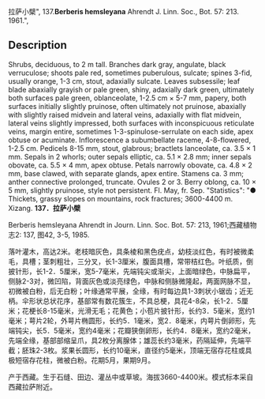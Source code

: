 拉萨小檗",
137.**Berberis hemsleyana** Ahrendt J. Linn. Soc., Bot. 57: 213. 1961.",

## Description
Shrubs, deciduous, to 2 m tall. Branches dark gray, angulate, black verruculose; shoots pale red, sometimes puberulous, sulcate; spines 3-fid, usually orange, 1-3 cm, stout, adaxially sulcate. Leaves subsessile; leaf blade abaxially grayish or pale green, shiny, adaxially dark green, ultimately both surfaces pale green, oblanceolate, 1-2.5 cm × 5-7 mm, papery, both surfaces initially slightly pruinose, often ultimately not pruinose, abaxially with slightly raised midvein and lateral veins, adaxially with flat midvein, lateral veins slightly impressed, both surfaces with inconspicuous reticulate veins, margin entire, sometimes 1-3-spinulose-serrulate on each side, apex obtuse or acuminate. Inflorescence a subumbellate raceme, 4-8-flowered, 1-2.5 cm. Pedicels 8-15 mm, stout, glabrous; bractlets lanceolate, ca. 3.5 × 1 mm. Sepals in 2 whorls; outer sepals elliptic, ca. 5.1 × 2.8 mm; inner sepals obovate, ca. 5.5 × 4 mm, apex obtuse. Petals narrowly obovate, ca. 4.8 × 2 mm, base clawed, with separate glands, apex entire. Stamens ca. 3 mm; anther connective prolonged, truncate. Ovules 2 or 3. Berry oblong, ca. 10 × 5 mm, slightly pruinose, style not persistent. Fl. May, fr. Sep.
  "Statistics": "● Thickets, grassy slopes on mountains, rock fractures; 3600-4400 m. Xizang.
**137．拉萨小檗**

Berberis hemsleyana Ahrendt in Journ. Linn. Soc. Bot. 57: 213, 1961;西藏植物志2: 137, 图42, 3-5, 1985.

落叶灌木，高达2米。老枝暗灰色，具条棱和黑色疣点，幼枝淡红色，有时被微柔毛，具槽；茎刺粗壮，三分叉，长1-3厘米，腹面具槽，常带桔红色。叶纸质，倒披针形，长1-2．5厘米，宽5-7毫米，先端钝尖或渐尖，上面暗绿色，中脉扁平，侧脉2-3对，微凹陷，背面灰色或淡亮绿色，中脉和侧脉微隆起，两面网脉不显，初微被白粉，后无白粉；叶缘通常平展，全缘，有时每边具1-3刺状小锯齿；近无柄。伞形状总状花序，基部常有数花簇生，不具总梗，具花4-8朵，长1-2．5厘米；花梗长8-15毫米，光滑无毛；花黄色；小苞片披针形，长约3．5毫米，宽约1毫米；萼片2轮，外萼片椭圆形，长约5．1毫米，宽2．8毫米，内萼片倒卵形，先端钝尖，长5．5毫米，宽约4毫米；花瓣狭倒卵形，长约4．8毫米，宽约2毫米，先端全缘，基部部缩呈爪，具2枚分离腺体；雄蕊长约3毫米，药隔延伸，先端平截；胚珠2-3枚。浆果长圆形，长约10毫米，直径约5毫米，顶端无宿存花柱或具极短宿存花柱，微被白粉。花期5月，果期9月。

产于西藏。生于石缝、田边、灌丛中或草坡。海拔3660-4400米。模式标本采自西藏拉萨附近。
